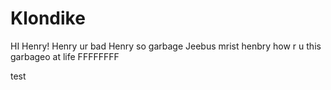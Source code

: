 # Klondike

HI Henry!
Henry ur bad
Henry so garbage
Jeebus mrist henbry how r u this garbageo at life
FFFFFFFF

test